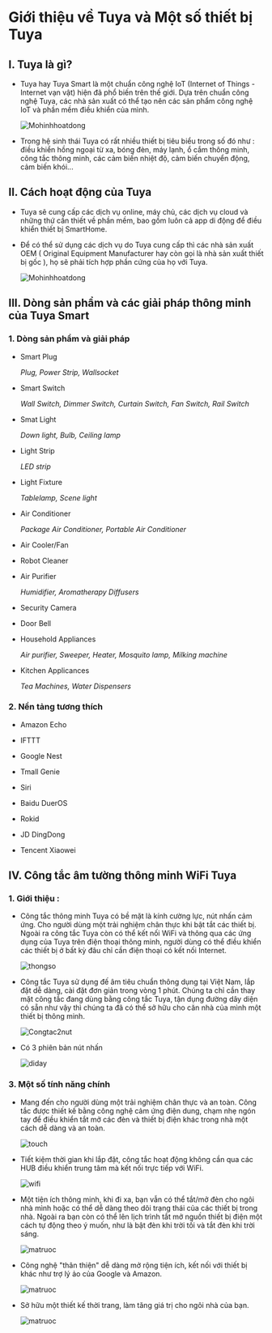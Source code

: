 # Giới thiệu về Tuya và Một số thiết bị Tuya

## I. Tuya là gì?

* Tuya hay Tuya Smart là một chuẩn công nghệ IoT (Internet of Things - Internet vạn vật) hiện đã phổ biến trên thế giới. Dựa trên chuẩn công nghệ Tuya, các nhà sản xuất có thể tạo nên các sản phẩm công nghệ IoT và phần mềm điều khiển của mình.

  ![Mohinhhoatdong](https://cdn.shopify.com/s/files/1/0024/4757/3061/files/what_is_tuya_smart_02.jpg?v=1545186547)

* Trong hệ sinh thái Tuya có rất nhiều thiết bị tiêu biểu trong số đó như : điều khiển hồng ngoại từ xa, bóng đèn, máy lạnh, ổ cắm thông minh, công tắc thông minh, các cảm biến nhiệt độ, cảm biến chuyển động, cảm biến khói...

## II. Cách hoạt động của Tuya

* Tuya sẽ cung cấp các dịch vụ online, máy chủ, các dịch vụ cloud và những thứ cần thiết về phần mềm, bao gồm luôn cả app di động để điều khiển thiết bị SmartHome.

* Để có thể sử dụng các dịch vụ do Tuya cung cấp thì các nhà sản xuất OEM ( Original Equipment Manufacturer hay còn gọi là nhà sản xuất thiết bị gốc ), họ sẽ phải tích hợp phần cứng của họ với Tuya.

  ![Mohinhhoatdong](../_static/images/Smarthome_Tuya_Platform-1024x513.jpg)

## III. Dòng sản phẩm và các giải pháp thông minh của Tuya Smart

### 1. Dòng sản phẩm và giải pháp

* Smart Plug

    *Plug, Power Strip, Wallsocket*

* Smart Switch

    *Wall Switch, Dimmer Switch, Curtain Switch, Fan Switch, Rail Switch*

* Smat Light

    *Down light, Bulb, Ceiling lamp*

* Light Strip

    *LED strip*

* Light Fixture

    *Tablelamp, Scene light*

* Air Conditioner

    *Package Air Conditioner, Portable Air Conditioner*

* Air Cooler/Fan

* Robot Cleaner

* Air Purifier

    *Humidifier, Aromatherapy Diffusers*

* Security Camera

* Door Bell

* Household Appliances

    *Air purifier, Sweeper, Heater, Mosquito lamp, Milking machine*

* Kitchen Applicances

    *Tea Machines, Water Dispensers*

### 2. Nền tảng tương thích

* Amazon Echo

* IFTTT

* Google Nest

* Tmall Genie

* Siri

* Baidu DuerOS

* Rokid

* JD DingDong

* Tencent Xiaowei

## IV. Công tắc âm tường thông minh WiFi Tuya

### 1. Giới thiệu :

* Công tắc thông minh Tuya có bề mặt là kính cường lực, nút nhấn cảm ứng. Cho người dùng một trải nghiệm chân thực khi bật tắt các thiết bị. Ngoài ra công tắc Tuya còn có thể kết nối WiFi và thông qua các ứng dụng của Tuya trên điện thoại thông minh, người dùng có thể điều khiển các thiết bị ở bất kỳ đâu chỉ cần điện thoại có kết nối Internet.

  ![thongso](../_static/images/thongsocongtac.png)

* Công tắc Tuya sử dụng đế âm tiêu chuẩn thông dụng tại Việt Nam, lắp đặt dễ dàng, cài đặt đơn giản trong vòng 1 phút. Chúng ta chỉ cần thay mặt công tắc đang dùng bằng công tắc Tuya, tận dụng đường dây diện có sẵn như vậy thì chúng ta đã có thể sở hữu cho căn nhà của mình một thiết bị thông minh.

  ![Congtac2nut](../_static/images/congtac.png)

* Có 3 phiên bản nút nhấn

  ![diday](../_static/images/congtactruonghop.jpg)


### 3. Một số tính năng chính

* Mang đến cho người dùng một trải nghiệm chân thực và an toàn. Công tắc được thiết kế bằng công nghệ cảm ứng điện dung, chạm nhẹ ngón tay để điều khiển tắt mở các đèn và thiết bị điện khác trong nhà một cách dễ dàng và an toàn.

  ![touch](../_static/images/touch.png)

* Tiết kiệm thời gian khi lắp đặt, công tắc hoạt động không cần qua các HUB điều khiển trung tâm mà kết nối trực tiếp với WiFi.

  ![wifi](../_static/images/wifi_device_tuya.png)

* Một tiện ích thông minh, khi đi xa, bạn vẫn có thể tắt/mở đèn cho ngôi nhà mình hoặc có thể dễ dàng theo dõi trạng thái của các thiết bị trong nhà. Ngoài ra bạn còn có thể lên lịch trình tắt mở nguồn thiết bị điện một cách tự động theo ý muốn, như là bật đèn khi trời tối và tắt đèn khi trời sáng.

  ![matruoc](https://baiviet.com/wp-content/uploads/2018/10/ta-ngoi-nha-nhung-bai-van-ta-can-nha-cua-em-hay-nhat.jpg)


* Công nghệ "thân thiện" dễ dàng mở rộng tiện ích, kết nối với thiết bị khác như trợ lý ảo của Google và Amazon.

  ![matruoc](https://vnn-imgs-a1.vgcloud.vn/cdnimg.vietnamplus.vn/t620/uploaded/bojoka/2020_07_17/digitalassistant.jpg)

* Sở hữu một thiết kế thời trang, làm tăng giá trị cho ngôi nhà của bạn.

  ![matruoc](../_static/images/mattruoccongtac.png)


